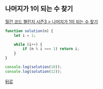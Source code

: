 ## 나머지가 1이 되는 수 찾기

[월간 코드 챌린지 시즌3 > 나머지가 1이 되는 수 찾기](https://programmers.co.kr/learn/courses/30/lessons/87389)

``` js
function solution(n) {
    let i = 1;

    while (i++) {
        if (n % i === 1) return i;
    }
}

console.log(solution(10));
console.log(solution(12));
```

[뒤로](https://github.com/SeongYongLee/TIL/tree/main/Algorithm/Programmers)